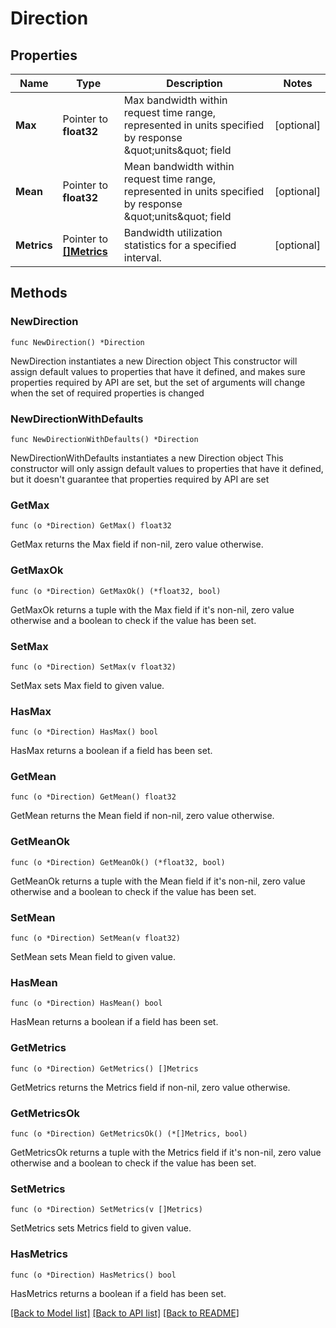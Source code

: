 # Direction

## Properties

Name | Type | Description | Notes
------------ | ------------- | ------------- | -------------
**Max** | Pointer to **float32** | Max bandwidth within request time range, represented in units specified by response \&quot;units\&quot; field | [optional] 
**Mean** | Pointer to **float32** | Mean bandwidth within request time range, represented in units specified by response \&quot;units\&quot; field | [optional] 
**Metrics** | Pointer to [**[]Metrics**](Metrics.md) | Bandwidth utilization statistics for a specified interval. | [optional] 

## Methods

### NewDirection

`func NewDirection() *Direction`

NewDirection instantiates a new Direction object
This constructor will assign default values to properties that have it defined,
and makes sure properties required by API are set, but the set of arguments
will change when the set of required properties is changed

### NewDirectionWithDefaults

`func NewDirectionWithDefaults() *Direction`

NewDirectionWithDefaults instantiates a new Direction object
This constructor will only assign default values to properties that have it defined,
but it doesn't guarantee that properties required by API are set

### GetMax

`func (o *Direction) GetMax() float32`

GetMax returns the Max field if non-nil, zero value otherwise.

### GetMaxOk

`func (o *Direction) GetMaxOk() (*float32, bool)`

GetMaxOk returns a tuple with the Max field if it's non-nil, zero value otherwise
and a boolean to check if the value has been set.

### SetMax

`func (o *Direction) SetMax(v float32)`

SetMax sets Max field to given value.

### HasMax

`func (o *Direction) HasMax() bool`

HasMax returns a boolean if a field has been set.

### GetMean

`func (o *Direction) GetMean() float32`

GetMean returns the Mean field if non-nil, zero value otherwise.

### GetMeanOk

`func (o *Direction) GetMeanOk() (*float32, bool)`

GetMeanOk returns a tuple with the Mean field if it's non-nil, zero value otherwise
and a boolean to check if the value has been set.

### SetMean

`func (o *Direction) SetMean(v float32)`

SetMean sets Mean field to given value.

### HasMean

`func (o *Direction) HasMean() bool`

HasMean returns a boolean if a field has been set.

### GetMetrics

`func (o *Direction) GetMetrics() []Metrics`

GetMetrics returns the Metrics field if non-nil, zero value otherwise.

### GetMetricsOk

`func (o *Direction) GetMetricsOk() (*[]Metrics, bool)`

GetMetricsOk returns a tuple with the Metrics field if it's non-nil, zero value otherwise
and a boolean to check if the value has been set.

### SetMetrics

`func (o *Direction) SetMetrics(v []Metrics)`

SetMetrics sets Metrics field to given value.

### HasMetrics

`func (o *Direction) HasMetrics() bool`

HasMetrics returns a boolean if a field has been set.


[[Back to Model list]](../README.md#documentation-for-models) [[Back to API list]](../README.md#documentation-for-api-endpoints) [[Back to README]](../README.md)


